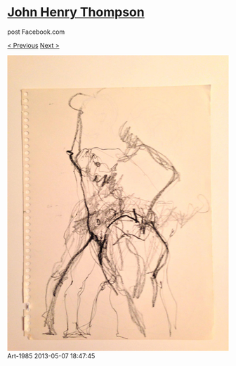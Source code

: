 # [John Henry Thompson](../README.md)
post Facebook.com

[< Previous](2013-05-07-5.md) [Next >](2013-05-07-7.md)

[![](../media/2013-05-07/Art-1990.jpg)](../README.md)
Art-1985
2013-05-07 18:47:45